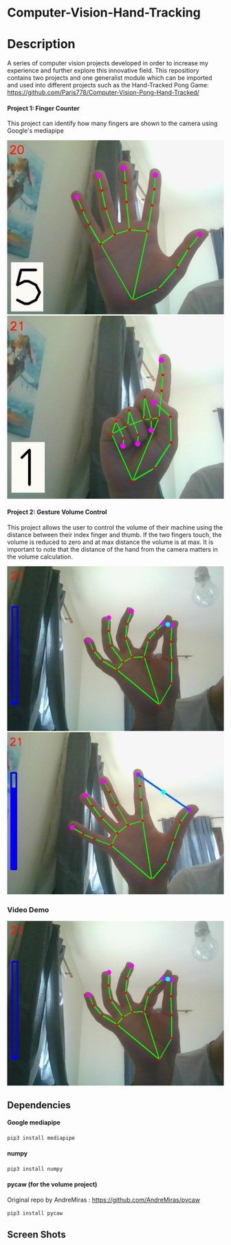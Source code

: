 # Computer-Vision-Hand-Tracking

# Description

A series of computer vision projects developed in order to increase my experience and further explore this innovative field.
This repositiory contains two projects and one generalist module which can be imported and used into different projects such as the Hand-Tracked Pong Game: https://github.com/Paris778/Computer-Vision-Pong-Hand-Tracked/

#### Project 1: Finger Counter 
This project can identify how many fingers are shown to the camera using Google's mediapipe

![Alt text](https://github.com/Paris778/Computer-Vision-Hand-Tracking/blob/main/computer%20vision%20media/Capture4.JPG "Title")
![Alt text](https://github.com/Paris778/Computer-Vision-Hand-Tracking/blob/main/computer%20vision%20media/Capture5.JPG "Title")

#### Project 2: Gesture Volume Control 
This project allows the user to control the volume of their machine using the distance between their index finger and thumb.
If the two fingers touch, the volume is reduced to zero and at max distance the volume is at max. It is important to note that the distance of the hand from the camera matters in the volume calculation.

![Alt text](https://github.com/Paris778/Computer-Vision-Hand-Tracking/blob/main/computer%20vision%20media/Capture2.JPG "Title")
![Alt text](https://github.com/Paris778/Computer-Vision-Hand-Tracking/blob/main/computer%20vision%20media/Capture3.JPG "Title")
### Video Demo
[![IMAGE ALT TEXT HERE](https://github.com/Paris778/Computer-Vision-Hand-Tracking/blob/main/computer%20vision%20media/Capture2.JPG)](https://github.com/Paris778/Computer-Vision-Hand-Tracking/blob/main/computer%20vision%20media/volumeVideo.mp4)

## Dependencies 

#### Google mediapipe 

```bash
pip3 install mediapipe
```
#### numpy 

```bash
pip3 install numpy
```

#### pycaw (for the volume project) 

Original repo by AndreMiras : https://github.com/AndreMiras/pycaw

```bash
pip3 install pycaw
```

## Screen Shots


